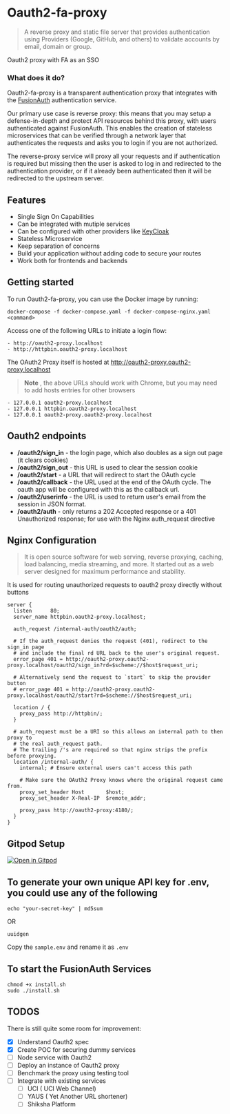 # Oauth2-fa-proxy
> A reverse proxy and static file server that provides authentication using Providers (Google, GitHub, and others) to validate accounts by email, domain or group.

Oauth2 proxy with FA as an SSO

### What does it do?

Oauth2-fa-proxy is a transparent authentication proxy that integrates with the [FusionAuth](https://github.com/fusionauth) authentication service.


Our primary use case is reverse proxy: this means that you may setup a defense-in-depth and protect API resources behind this proxy, 
with users authenticated against FusionAuth. This enables the creation of stateless microservices that can be verified through a network layer that authenticates the requests and asks you to login if you are not authorized.

The reverse-proxy service will proxy all your requests and if authentication is required but missing then the user is asked to log in and redirected to the authentication provider, or if it already been authenticated then it will be redirected to the upstream server.


## Features

* Single Sign On Capabilities
* Can be integrated with mutiple services
* Can be configured with other providers like [KeyCloak](https://github.com/keycloak/keycloak)
* Stateless Microservice
* Keep separation of concerns
* Build your application without adding code to secure your routes
* Work both for frontends and backends 


## Getting started

To run Oauth2-fa-proxy, you can use the Docker image by running:
     
    docker-compose -f docker-compose.yaml -f docker-compose-nginx.yaml <command>

Access one of the following URLs to initiate a login flow:

    - http://oauth2-proxy.localhost
    - http://httpbin.oauth2-proxy.localhost
   
The OAuth2 Proxy itself is hosted at http://oauth2-proxy.oauth2-proxy.localhost
> **Note** , the above URLs should work with Chrome, but you may need to add hosts entries for other browsers

    - 127.0.0.1 oauth2-proxy.localhost
    - 127.0.0.1 httpbin.oauth2-proxy.localhost
    - 127.0.0.1 oauth2-proxy.oauth2-proxy.localhost

## Oauth2 endpoints
 * **/oauth2/sign_in** - the login page, which also doubles as a sign out page (it clears cookies)
 * **/oauth2/sign_out** - this URL is used to clear the session cookie
 * **/oauth2/start** - a URL that will redirect to start the OAuth cycle
 * **/oauth2/callback** - the URL used at the end of the OAuth cycle. The oauth app will be configured with this as the callback url.
 * **/oauth2/userinfo** - the URL is used to return user's email from the session in JSON format.
 * **/oauth2/auth** - only returns a 202 Accepted response or a 401 Unauthorized response; for use with the Nginx auth_request directive



## Nginx Configuration
> It is open source software for web serving, reverse proxying, caching, load balancing, media streaming, and more. It started out as a web server designed for maximum performance and stability.

It is used for routing unauthorized requests to oauth2 proxy directly without buttons

```
server {
  listen      80;
  server_name httpbin.oauth2-proxy.localhost;

  auth_request /internal-auth/oauth2/auth;

  # If the auth_request denies the request (401), redirect to the sign_in page
  # and include the final rd URL back to the user's original request.
  error_page 401 = http://oauth2-proxy.oauth2-proxy.localhost/oauth2/sign_in?rd=$scheme://$host$request_uri;

  # Alternatively send the request to `start` to skip the provider button
  # error_page 401 = http://oauth2-proxy.oauth2-proxy.localhost/oauth2/start?rd=$scheme://$host$request_uri;

  location / {
    proxy_pass http://httpbin/;
  }

  # auth_request must be a URI so this allows an internal path to then proxy to
  # the real auth_request path.
  # The trailing /'s are required so that nginx strips the prefix before proxying.
  location /internal-auth/ {
    internal; # Ensure external users can't access this path

    # Make sure the OAuth2 Proxy knows where the original request came from.
    proxy_set_header Host       $host;
    proxy_set_header X-Real-IP  $remote_addr;

    proxy_pass http://oauth2-proxy:4180/;
  }
}

```


## Gitpod Setup

[![Open in Gitpod](https://gitpod.io/button/open-in-gitpod.svg)](https://gitpod.io/#https://github.com/Samagra-Development/oauth2-fa-proxy)


## To generate your own unique API key for .env, you could use any of the following

```
echo "your-secret-key" | md5sum
```

OR

```
uuidgen
```

Copy the `sample.env` and rename it as `.env`

## To start the FusionAuth Services

```
chmod +x install.sh
sudo ./install.sh
```

TODOS
----------------------------------
There is still quite some room for improvement:

* [x] Understand Oauth2 spec
* [x] Create POC for securing dummy services 
* [ ] Node service with Oauth2 
* [ ] Deploy an instance of Oauth2 proxy
* [ ] Benchmark the proxy using testing tool
* [ ] Integrate with existing services
    -  [ ] UCI ( UCI Web Channel)
    -  [ ] YAUS ( Yet Another URL shortener)
    -  [ ] Shiksha Platform
